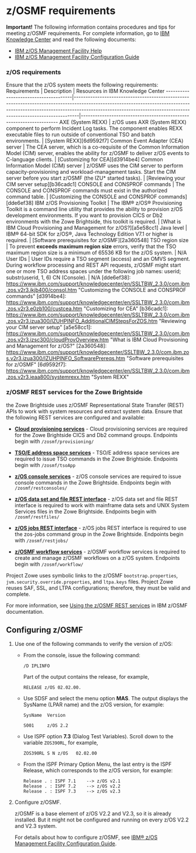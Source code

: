 # z/OSMF requirements
**Important!** The following information contains procedures and tips for meeting z/OSMF requirements. For complete information, go to [IBM Knowledge Center](https://www.ibm.com/support/knowledgecenter/SSLTBW_2.3.0/com.ibm.zos.v2r3/en/homepage.html) and read the following documents:
- [IBM z/OS Management Facility Help](https://www.ibm.com/support/knowledgecenter/SSLTBW_2.3.0/com.ibm.zos.v2r3.izu/izu.htm)
- [IBM z/OS Management Facility Configuration Guide](https://www.ibm.com/support/knowledgecenter/en/SSLTBW_2.3.0/com.ibm.zos.v2r3.izua300/IZUHPINFO_PartConfiguring.htm)


<!--Meet the following requirements before you install and use Project Zowe:
- z/OS requirements
- REST requirements for the Zowe Brightside
- z/OSMF Configuration-->



### z/OS requirements
Ensure that the z/OS system meets the following requirements:
Requirements                          | Description                                                                                                                                                                                                                                | Resources in IBM Knowledge Center
--------------------------------------|--------------------------------------------------------------------------------------------------------------------------------------------------------------------------------------------------------------------------------------------|--------------------------------------------------------------------
AXE (System REXX)                     | z/OS uses AXR (System REXX) component to perform Incident Log tasks. The component enables REXX executable files to run outside of conventional TSO and batch environments.                                                                | [System REXX][6d9592f7]
Common Event Adapter (CEA) server     | The CEA server, which is a co-requisite of the Common Information Model (CIM) server, enables the ability for z/OSMF to deliver z/OS events to C-language clients.                                                                         | [Customizing for CEA][d3914be4]
Common Information Model (CIM) server | z/OSMF uses the CIM server to perform capacity-provisioning and workload-management tasks. Start the CIM server before you start z/OSMF (the IZU* started tasks).                                                                          | [Reviewing your CIM server setup][b36cadc1]
CONSOLE and CONSPROF commands         | The CONSOLE and CONSPROF commands must exist in the authorized command table.                                                                                                                                                              | [Customizing the CONSOLE and CONSPROF commands][dde6ef38]
IBM z/OS Provisioning Toolkit         | The IBM® z/OS® Provisioning Toolkit is a command line utility that provides the ability to provision z/OS development environments. If you want to provision CICS or Db2 environments with the Zowe Brightside, this toolkit is required.  | [What is IBM Cloud Provisioning and Management for z/OS?][a5e58cc1]
Java level                            | IBM® 64-bit SDK for z/OS®, Java Technology Edition V7.1 or higher is required.                                                                                                                                                             | [Software prerequisites for z/OSMF][2a360548]
TSO region size                       | To prevent **exceeds maximum region size** errors, verify that the TSO maximum region size is a minimum of 65536 KB for the z/OS system.                                                                                                   | N/A
User IDs                              | User IDs require a TSO segment (access) and an OMVS segment. During workflow processing and REST API requests, z/OSMF might start one or more TSO address spaces under the following job names: userid; substr(userid, 1, 6) CN (Console). | N/A
  [dde6ef38]: https://www.ibm.com/support/knowledgecenter/en/SSLTBW_2.3.0/com.ibm.zos.v2r3.ikjb400/consol.htm "Customizing the CONSOLE and CONSPROF commands"
  [d3914be4]: https://www.ibm.com/support/knowledgecenter/en/SSLTBW_2.3.0/com.ibm.zos.v2r3.e0zb100/custcea.htm "Customizing for CEA"
  [b36cadc1]: https://www.ibm.com/support/knowledgecenter/en/SSLTBW_2.3.0/com.ibm.zos.v2r3.izua300/IZUHPINFO_AdditionalCIMStepsForZOS.htm "Reviewing your CIM server setup"
  [a5e58cc1]: https://www.ibm.com/support/knowledgecenter/en/SSLTBW_2.3.0/com.ibm.zos.v2r3.izsc300/cloudProvOverview.htm "What is IBM Cloud Provisioning and Management for z/OS?"
  [2a360548]: https://www.ibm.com/support/knowledgecenter/SSLTBW_2.3.0/com.ibm.zos.v2r3.izua300/IZUHPINFO_SoftwarePrereqs.htm "Software prerequisites for z/OSMF"
  [6d9592f7]: https://www.ibm.com/support/knowledgecenter/en/SSLTBW_2.3.0/com.ibm.zos.v2r3.ieaa800/systemrexx.htm "System REXX"

<!--**AXR (System REXX)** -
    The AXR (System REXX) component lets z/OS perform Incident Log tasks. It also lets REXX execs execute outside of conventional TSO and batch environments.
- **CEA (Communications Enabled Applications) Server** -
    CEA server is a co-requisite for the CIM server. The CEA server lets z/OSMF deliver z/OS events to C-language clients.
    - Start the CEA server before you start the z/OSMF (the IZU* started tasks).
    - Set up CEA server in Full Function Mode and assign the TRUSTED attribute to the CEA started task.
    - For more information, see Customizing for CEA on the IBM Knowledge Center.
- **CIM (Common Information Model) Server** -
   z/OSMF requires the CIM server to perform capacity provisioning and workload management tasks. Start the CIM server before you start z/OSMF (the IZU* started tasks).
    - For more information, see Reviewing your CIM server setup on the IBM Knowledge Center.
- **Console Command** -
    The CONSOLE and CONSPROF commands must exist in the authorized command table.
- **IBM z/OS Provisioning Toolkit** -
    The IBM® z/OS® Provisioning Toolkit is a command line utility that lets you provision z/OS development environments. The product is required if you want to provision CICS or Db2 environments with the Zowe Brightside.
- **Java version** -
    IBM® 64-bit SDK for z/OS®, Java Technology Edition V7.1 or higher is required.
    - For more information, see Software prerequisites for z/OSMF on the IBM Knowledge Center.
- **Maximum region size** -
    To prevent exceeds maximum region size errors, ensure that you have a TSO maximum region size of at least 65536 KB for the z/OS system.
- **User IDs** -
    User IDs require a TSO segment (access) and an OMVS segment. During workflow processing and REST API requests, z/OSMF may start one or more TSO address spaces under the following job names:
    - userid
    - substr(userid, 1, 6)||CN (Console)

For more information, refer to the IBM z/OSMF documentation.-->


### z/OSMF REST services for the Zowe Brightside
the Zowe Brightside uses z/OSMF Representational State Transfer (REST) APIs to work with system resources and extract system data. Ensure that the following REST services are configured and available:

- **[Cloud provisioning services][aab6df02]** -
    Cloud provisioning services are required for the Zowe Brightside CICS and Db2 command groups. Endpoints begin with `/zosmf/provisioning/`
- **[TSO/E address space services][a5ec5a22]** -
    TSO/E address space services are required to issue TSO commands in the Zowe Brightside. Endpoints begin with `/zosmf/tsoApp`
- **[z/OS console services][cec53ca4]** -
    z/OS console services are required to issue console commands in the Zowe Brightside. Endpoints begin with `/zosmf/restconsoles/`
- **[z/OS data set and file REST interface][6bbf5bfd]** -
    z/OS data set and file REST interface is required to work with mainframe data sets and UNIX System Services files in the Zowe Brightside. Endpoints begin with `/zosmf/restfiles/`
- **[z/OS jobs REST interface][9d372fb1]** -
    z/OS jobs REST interface is required to use the zos-jobs command group in the Zowe Brightside. Endpoints begin with `/zosmf/restjobs/`
- **[z/OSMF workflow services][4e443fd6]** -
    z/OSMF workflow services is required to create and manage z/OSMF workflows on a z/OS system. Endpoints begin with `/zosmf/workflow/`

  [a5ec5a22]: https://www.ibm.com/support/knowledgecenter/SSLTBW_2.3.0/com.ibm.zos.v2r3.izua700/izuprog_API_TSOServices.htm "TSO/E address space services"
  [aab6df02]: https://www.ibm.com/support/knowledgecenter/SSLTBW_2.3.0/com.ibm.zos.v2r3.izua300/izuconfig_CloudProvSecuritySetup.htm "Cloud provisioning services"
  [cec53ca4]: https://www.ibm.com/support/knowledgecenter/SSLTBW_2.3.0/com.ibm.zos.v2r3.izua700/IZUHPINFO_API_RESTCONSOLE.htm "z/OS console"
  [6bbf5bfd]: https://www.ibm.com/support/knowledgecenter/SSLTBW_2.3.0/com.ibm.zos.v2r3.izua700/IZUHPINFO_API_RESTFILES.htm "z/OS data set and file interface"
  [9d372fb1]: https://www.ibm.com/support/knowledgecenter/SSLTBW_2.3.0/com.ibm.zos.v2r3.izua700/IZUHPINFO_API_RESTJOBS.htm "z/OS jobs interface"
  [4e443fd6]: https://www.ibm.com/support/knowledgecenter/SSLTBW_2.3.0/com.ibm.zos.v2r3.izua700/izuprog_API_WorkflowServices.htm "z/OSMF workflow services"

Project Zowe uses symbolic links to the z/OSMF `bootstrap.properties`, `jvm.security.override.properties`, and `ltpa.keys` files. Project Zowe reuses SAF, SSL, and LTPA configurations; therefore, they must be valid and complete.

For more information, see [Using the z/OSMF REST services][022415d0] in IBM z/OSMF documentation.

  [022415d0]: https://www.ibm.com/support/knowledgecenter/SSLTBW_2.3.0/com.ibm.zos.v2r3.izua700/IZUHPINFO_RESTServices.htm "Using the z/OSMF REST services"

## Configuring z/OSMF

1. Use one of the following commands to verify the version of z/OS:



    - From the console, issue the following command:

        ```
        /D IPLINFO
        ```

        Part of the output contains the release, for example,
        ```
        RELEASE z/OS 02.02.00.
        ```

    - Use SDSF and select the menu option **MAS**. The output displays the SysName (LPAR name) and the z/OS version, for example:

        ```
        SysName  Version

        S001     z/OS 2.2
        ```

    - Use ISPF option **7.3** (Dialog Test Variables). Scroll down to the variable `ZOS390RL`, for example,

        ```
        ZOS390RL S N z/OS   02.02.00
        ```

    - From the ISPF Primary Option Menu, the last entry is the ISPF Release, which corresponds to the z/OS version, for example:
        ```
        Release . : ISPF 7.1    --> z/OS v2.1
        Release . : ISPF 7.2    --> z/OS v2.2
        Release . : ISPF 7.3    --> z/OS v2.3
        ```
2. Configure z/OSMF.

    z/OSMF is a base element of z/OS V2.2 and V2.3, so it is already installed. But it might not be configured and running on every z/OS V2.2 and V2.3 system.

    For details about how to configure z/OSMF, see [IBM® z/OS Management Facility Configuration Guide][ebfc91e0].


  [ebfc91e0]: https://www.ibm.com/support/knowledgecenter/SSLTBW_2.3.0/com.ibm.zos.v2r3.izua300/toc.htm "IBM® z/OS Management Facility Configuration Guide"
<!--    Configuring an instance of z/OSMF is done by running the IBM-supplied jobs IZUSEC and IZUMKFS, and then starting the z/OSMF server in the following order:

    1. Security setup (the IZUSEC job)
    2. Configuration (the IZUMKFS job)
    3. Server initialization (the START command)     

    For z/OS V2.3 users, the base element z/OSMF is started by default at system IPL. This means that z/OSMF is available for use as soon as the system is up. If you prefer not to have z/OSMF started automatically, you can disable the autostart function by checking for `START` commands for the z/OSMF started procedures in the COMMNDxx parmlib member.

    The z/OS Operator Consoles task is new in this release. Applications that depend on access to the operator console such as Brightside's RestConsoles API require version 2.3.

3. Verify other requirements.

    - Perform any maintenance that is required by Node.js.

        Connect to your target z/OS system, for example, with ssh to port 22 to get a UNIX System Services command window. Issue the command:

        ```
        node -v
        ```
        or

        ```
        node --version
        ```

        The response should be:
        ```
        v6.11.2
        ```

        or later. If the version displayed is not right, set and/or download the right version of node by using npm and nvm. You might want to refer to the following links for tutorials on npm and nvm:

        https://www.sitepoint.com/beginners-guide-node-package-manager/

        https://www.sitepoint.com/quick-tip-multiple-versions-node-nvm/

        If you don’t have node installed, go to https://nodejs.org/en/download/package-manager/, select your operating system, and follow the instructions to install node. Ensure that you download only official versions of these products. For z/OSMF, you need only one version of node.js. You can find the complete procedure for installing Node.js at https://developer.ibm.com/node/sdk/ztp/.

        When completed, set the `NODE_HOME` environment variable to the directory where your Node.js is installed, for example,

        ```
        NODE_HOME=/proj/mvd/node/installs/node-v6.10.3-os390-s390x
        ```

    - Issue the following command to check the Java installation.

        ```
        java -version
        ```

        The response should be
        ```
        java version "1.8.0"
        ```

        or later. If the version displayed is not right, set the `JAVA_HOME` variable to point to the preferred java version. If the preferred java version is not installed, install it.

    - Verify that you have 400 MB of free HFS file space for the installation. You can use the `df` command to check the available space in your chosen file system, for example,

        ```
        df -k /usr/lpp/zosmf
        ```

        The output should be as follows:
        ```
        Mounted on       Filesystem               Avail/Total

        /Z22C/usr/lpp/zosmf  (ZFS.S001.Z22C.ZOSMF)      26711/535680
        ```

        From the output above, you can see that only 26.711 MB is available (because z/OSMF is already installed), but the total in that file system is 535.68 MB, so enough space was available when the file system was created.

    - Verify your browser support. Confirm that the machine from which you plan to run the Zowe desktop runs one of the supported browsers:
        - Chrome version 54 or later
        - Firefox version 44 or later
        - Microsoft Edge

      **Note**: Microsoft Internet Explorer is not yet supported at any version.

4. After configuring z/OSMF, verify the following items to ensure z/OSMF is ready for Project Zowe.

    Check that the z/OSMF server and angel processes are running. From SDSF on z/OS, use the `DA` command or issue the following command on the command input line:

    ```
    /D A,IZU*
    ```

    If you don't see jobs like IZUANG1 and IZUSVR1 active, start the angel process with the following command:

    ```
    /S IZUANG1
    ```

    When you see the message **CWWKB0056I INITIALIZATION COMPLETE FOR ANGEL**, start the server with the following command:

    ```
    /S IZUSVR1
    ```

    The server might take a couple of minutes to fully initialize. The z/OSMF server is available when the following message **CWWKF0011I: The server zosmfServer is ready to run a smarter planet.** is displayed.

    You can test z/OSMF with your browser by first finding the startup messages in the SDSF log of the z/OSMF server by using the following find command:

    ```
    f IZUG349I
    ```

    You should see these lines:
    ```
    IZUG349I: The z/OSMF STANDALONE Server home page can be accessed at  https://mvs.hursley.ibm.com:443/zosmf after the z/OSMF server is started on your system.
    ```

    From the lines above, the port number is 443. You will need this port number later.

    Point your browser at the nominated z/OSMF STANDALONE Server home page and you should see its Welcome Page where you can log in.
    ## Verifying your z/OSMF configuration
    To verify that IBM z/OSMF REST services are configured correctly in your environment, type the REST endpoint into your browser. For example: https://mvs.ibm.com:443/zosmf/restjobs/jobs

    **Notes:**
    - Browsing z/OSMF endpoints requests your user ID and password for defaultRealm; these are your TSO user credentials.

    - Your browser should return you a status code 200 with a list of all jobs on your z/OS system. The list is in raw JSON format.

    ### Optional method for verifying z/OSMF configuration with the Zowe Brightside    

    To verify that IBM z/OSMF is configured correctly, follow these steps to create and validate a profile in the Zowe Brightside:

    1. [Meet the prerequisites for the Zowe Brightside](cli-precli.md).
    2. [Installing the Zowe Brightside](cli-installcli.md).
    3. Create a zosmf profile in the Zowe Brightside. Issue the `bright help explain profiles` command to learn more about creating profiles in the Zowe Brightside. See [How to display the Zowe Brightside help](cli-howtodisplaybrightsidehelp.md) for more information.
    4. [Validate your profile](cli-validateInstallation.md).
    5. [Use the profile validation report to identify and correct errors](cli-validateInstallation.md) with your z/OSMF configuration.
        If you receive a perfect score on the validation report, Project Zowe can communicate with z/OSMF properly.

    **Note:** Before your run the profile validation, check that JES2 is accepting jobs with CLASS=C by issuing the following command in SDSF:

    ```
    /$D I
    ```
    You will see responses like the following in SYSLOG:
    ```
    $HASP892 INIT(3)   STATUS=ACTIVE,CLASS=AB,...
    ```
    If none of the initiators has **C** in its CLASS list, add **C** to the list of any initiator. For example, initiator 3 as shown above, with the following command:
    ```
    /$T I3,CL=ABC
    ```
-->
